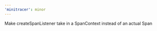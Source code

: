 ```yaml
---
'minitracer': minor
---
```


Make createSpanListener take in a SpanContext instead of an actual Span

